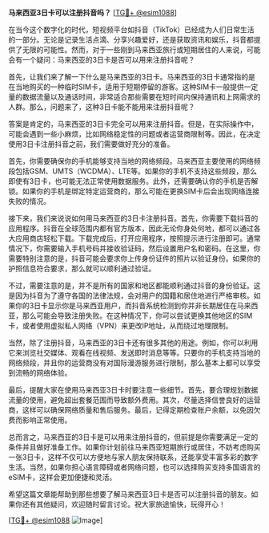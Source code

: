 **马来西亚3日卡可以注册抖音吗？** [[TG💪+ @esim1088](https://t.me/s/esim1088)]

在当今这个数字化的时代，短视频平台如抖音（TikTok）已经成为人们日常生活的一部分。无论是记录生活点滴、分享兴趣爱好，还是获取资讯和娱乐，抖音都提供了无限的可能性。然而，对于一些刚到马来西亚旅行或短期居住的人来说，可能会有一个疑问：马来西亚的3日卡是否可以用来注册抖音呢？

首先，让我们来了解一下什么是马来西亚的3日卡。马来西亚的3日卡通常指的是在当地购买的一种临时SIM卡，适用于短期停留的游客。这种SIM卡一般提供一定量的数据流量以及通话时间，非常适合那些需要在短时间内保持通讯和上网需求的人群。那么，问题来了，这种3日卡能不能用来注册抖音呢？

答案是肯定的，马来西亚的3日卡完全可以用来注册抖音。但是，在实际操作中，可能会遇到一些小麻烦，比如网络稳定性的问题或者运营商限制等。因此，在决定使用3日卡注册抖音之前，我们需要做好充分的准备。

首先，你需要确保你的手机能够支持当地的网络频段。马来西亚主要使用的网络频段包括GSM、UMTS（WCDMA）、LTE等。如果你的手机不支持这些频段，那么即使有3日卡，也可能无法正常使用数据服务。此外，还需要确认你的手机是否解锁。如果你的手机是绑定特定运营商的，那么可能在更换SIM卡后会出现网络连接失败的情况。

接下来，我们来说说如何用马来西亚的3日卡注册抖音。首先，你需要下载抖音的应用程序。抖音在全球范围内都有官方版本，因此无论你身处何地，都可以通过各大应用商店轻松下载。下载完成后，打开应用程序，按照提示进行注册即可。通常情况下，你需要输入手机号码并接收验证码，然后设置用户名和密码。在这里，你需要特别注意的是，抖音可能会要求你上传身份证件的照片以验证身份。如果你的护照信息符合要求，那么就可以顺利通过验证。

不过，需要注意的是，并不是所有的国家和地区都能顺利通过抖音的身份验证。这是因为抖音为了遵守各国的法律法规，会对用户的国籍和居住地进行严格审核。如果你的3日卡显示你是马来西亚用户，而抖音系统检测到你并非长期居住在马来西亚，那么可能会导致注册失败。在这种情况下，你可以尝试更换其他地区的SIM卡，或者使用虚拟私人网络（VPN）来更改IP地址，从而绕过地理限制。

当然，除了注册抖音，马来西亚的3日卡还有很多其他的用途。例如，你可以利用它来浏览社交媒体、观看在线视频、发送即时消息等等。只要你的手机支持当地的网络频段，并且你的运营商没有对国际漫游服务进行限制，那么基本上都可以享受到流畅的网络体验。

最后，提醒大家在使用马来西亚3日卡时要注意一些细节。首先，要合理规划数据流量的使用，避免超出套餐范围而导致额外费用。其次，尽量选择信誉良好的运营商，这样可以确保网络质量和售后服务。最后，记得定期检查账户余额，以免因欠费而影响正常使用。

总而言之，马来西亚的3日卡是可以用来注册抖音的，但前提是你需要满足一定的条件并且做好准备工作。如果你计划前往马来西亚短期旅行或居住，不妨考虑购买一张3日卡，这样不仅可以方便地与家人朋友保持联系，还能享受丰富多彩的数字生活。当然，如果你担心语言障碍或者网络问题，也可以选择购买支持多国语言的eSIM卡，这样会更加便捷和灵活。

希望这篇文章能帮助到那些想要了解马来西亚3日卡是否可以注册抖音的朋友。如果你还有其他疑问，欢迎随时留言讨论。祝大家旅途愉快，玩得开心！

[[TG💪+ @esim1088](https://t.me/s/esim1088) ![Image](https://i.postimg.cc/4NQfJmqS/Snipaste-2025-05-13-00-14-12.png)]
